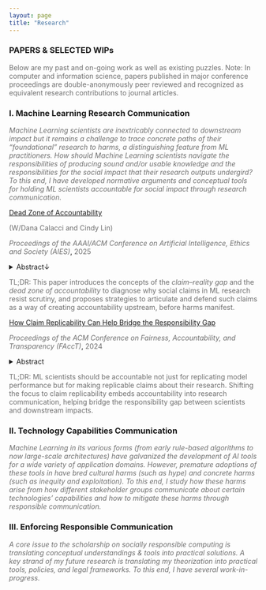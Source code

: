 ```yaml
---
layout: page
title: "Research"
---
```

### PAPERS & SELECTED WIPs
<span style="color: #6e6e6e;">Below are my past and on-going work as well as existing puzzles. Note: In computer and information science, papers published in major conference proceedings are double-anonymously peer reviewed and recognized as equivalent research contributions to journal articles.</span>

### I. Machine Learning Research Communication
_<span style="color: #6e6e6e;">Machine Learning scientists are inextricably connected to downstream impact but it remains a challenge to trace concrete paths of their “foundational” research to harms, a distinguishing feature from ML practitioners. How should Machine Learning scientists navigate the responsibilities of producing sound and/or usable knowledge and the responsibilities for the social impact that their research outputs undergird? To this end, I have developed normative arguments and conceptual tools for holding ML scientists accountable for social impact through research communication.</span>_


[Dead Zone of Accountability](https://arxiv.org/pdf/2404.13131?)

<span style="color: #6e6e6e;">(W/Dana Calacci and Cindy Lin)</span>

_<span style="color: #6e6e6e;">Proceedings of the AAAI/ACM Conference on Artificial Intelligence, Ethics and Society (AIES)</span>_, <span style="color: #6e6e6e;">2025</span>
<details class="paper-abstract">
  <summary>Abstract↓</summary>
  <p><span style="color: #6e6e6e;">Many Machine Learning research studies use language that describes potential social benefits or technical affordances of new methods and technologies. Such language, which we call “social claims”, can help garner substantial resources and influence for those involved in ML research and technology production. However, there exists a gap between social claims and reality (the claim–reality gap): ML methods often fail to deliver the claimed functionality or social impacts. This paper investigates the claim–reality gap and makes a normative argument for developing accountability mechanisms for it. In making the argument, we make three contributions. First, we show why the symptom—absence of social claim accountability—is problematic. Second, we coin dead zone of accountability—a lens that scholars and practitioners can use to identify opportunities for new forms of accountability. We apply this lens to the claim–reality gap and provide a diagnosis by identifying cognitive and structural resistances to accountability in the claim–reality gap. Finally, we offer a prescription—two potential collaborative research agendas that can help create the conditions for social claim accountability.</span></p>
</details>

<span style="color: #6e6e6e;">TL;DR: This paper introduces the concepts of the _claim–reality gap_ and the _dead zone of accountability_ to diagnose why social claims in ML research resist scrutiny, and proposes strategies to articulate and defend such claims as a way of creating accountability upstream, before harms manifest.</span>


[How Claim Replicability Can Help Bridge the Responsibility Gap](https://dl.acm.org/doi/10.1145/3630106.3658951)

_<span style="color: #6e6e6e;">Proceedings of the ACM Conference on Fairness, Accountability, and Transparency (FAccT)</span>_, <span style="color: #6e6e6e;">2024</span>

<details class="paper-abstract">
  <summary>Abstract</summary>
  <p><span style="color: #6e6e6e;">Two goals—improving replicability and accountability of Machine Learning research respectively—have accrued much attention from the AI ethics and the Machine Learning community. Despite sharing the measures of improving transparency, the two goals are discussed in different registers: replicability registers with scientific reasoning whereas accountability registers with ethical reasoning. Given the existing challenge of the responsibility gap—holding Machine Learning scientists accountable for Machine Learning harms due to them being far from sites of application—this paper posits that reconceptualizing replicability can help bridge the gap. Through a shift from model performance replicability to claim replicability, Machine Learning scientists can be held accountable for producing non-replicable claims that are prone to eliciting harm due to misuse and misinterpretation. In this paper, I make the following contributions. First, I define and distinguish two forms of replicability for ML research that can aid constructive conversations around replicability. Second, I formulate an argument for claim-replicability’s advantage over model performance replicability in justifying assigning accountability to Machine Learning scientists for producing non-replicable claims and show how it enacts a sense of responsibility that is actionable. In addition, I characterize the implementation of claim replicability as more of a social project than a technical one by discussing its competing epistemological principles and practical implications on Circulating Reference, Interpretative Labor, and research communication.</span></p>
</details>

<span style="color: #6e6e6e;">TL;DR: ML scientists should be accountable not just for replicating model performance but for making replicable claims about their research. Shifting the focus to claim replicability embeds accountability into research communication, helping bridge the responsibility gap between scientists and downstream impacts.</span>

### II. Technology Capabilities Communication
_<span style="color: #6e6e6e;">Machine Learning in its various forms (from early rule-based algorithms to now large-scale architectures) have galvanized the development of AI tools for a wide variety of application domains. However, premature adoptions of these tools in have bred cultural harms (such as hype) and concrete harms (such as inequity and exploitation). To this end, I study how these harms arise from how different stakeholder groups communicate about certain technologies’ capabilities and how to mitigate these harms through responsible communication.</span>_

### III. Enforcing Responsible Communication
_<span style="color: #6e6e6e;">A core issue to the scholarship on socially responsible computing is translating conceptual understandings & tools into practical solutions. A key strand of my future research is translating my theorization into practical tools, policies, and legal frameworks. To this end, I have several work-in-progress.</span>_
